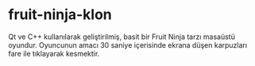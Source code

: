 # fruit-ninja-klon
Qt ve C++ kullanılarak geliştirilmiş, basit bir Fruit Ninja tarzı masaüstü oyundur. Oyuncunun amacı 30 saniye içerisinde ekrana düşen karpuzları fare ile tıklayarak kesmektir.
